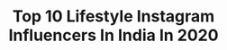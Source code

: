 ---
title: Top 10 Lifestyle Instagram Influencers In India In 2020
description: >-
  Find top lifestyle Instagram influencers in India in 2020. Most popular hashtags: #fashion #influencer #fashionblogger #instagram.
platform: Instagram
profiles:
  - username: "pappya_gaikwad_official"
    fullname: >-
      PapPya Gaikwad
    location: "India"
    followers: 1785451
    engagement: 947
    commentsToLikes: 0.062626
    avatar: "https://scontent-lht6-1.cdninstagram.com/v/t51.2885-19/s320x320/87353923_226901568467806_538592356367073280_n.jpg?_nc_ht=scontent-lht6-1.cdninstagram.com&_nc_ohc=S5DNc_dgrAwAX8QqERG&oh=ea8442cce7803f9d75ea33229eaacd9a&oe=5EBCA951"
    verified: false
    hashtags: "#stayhome, #tiktok, #handwashchallenge, #staysafe"
  - username: "sheoran_ani"
    fullname: >-
      Anita Sheoran
    location: "India"
    followers: 7221
    engagement: 1611
    commentsToLikes: 0.129720
    avatar: "https://scontent-lhr8-1.cdninstagram.com/v/t51.2885-19/s320x320/84155246_2846574842122857_5062606891008393216_n.jpg?_nc_ht=scontent-lhr8-1.cdninstagram.com&_nc_ohc=XZP-Mbefga0AX9VLhAI&oh=5ff1677d30ace1825f12399565aae7c3&oe=5EB94CEA"
    verified: false
    hashtags: "#allskintypes, #happyskin, #crueltyfree, #aromatherapeutic"
  - username: "stylodrun"
    fullname: >-
      ▪ Paramꪜeer  rajρut 🍁
    location: "India"
    followers: 14298
    engagement: 1479
    commentsToLikes: 0.077728
    avatar: "https://scontent-lht6-1.cdninstagram.com/v/t51.2885-19/s320x320/91987358_312835796366693_5776114152737079296_n.jpg?_nc_ht=scontent-lht6-1.cdninstagram.com&_nc_ohc=9PndYGTRWlkAX_D2fo1&oh=453e8fb2539d882bbe17503fa2c283c6&oe=5EB88A5E"
    verified: false
    hashtags: "#fambruhforever, #mrfaisu07dz, #gandhidham, #coolestbadboi"
  - username: "biryanioverpeople"
    fullname: >-
      Naveli Khatri
    location: "India"
    followers: 7088
    engagement: 1562
    commentsToLikes: 0.092981
    avatar: "https://instagram.fgyd4-2.fna.fbcdn.net/v/t51.2885-19/s320x320/90347078_2627749154155987_3354814717435576320_n.jpg?_nc_ht=instagram.fgyd4-2.fna.fbcdn.net&_nc_ohc=KQ7j_jU8g-oAX9j6QVz&oh=0c0c314f7259cfb84614fbba9d0278d0&oe=5EA5D079"
    verified: false
    hashtags: "#mineyhiestdekhzzz, #stayhomekarona, #safetgthr15, #apgtqr"
  - username: "thebeautycape"
    fullname: >-
      Anjali Soni | Jaipur Blogger
    location: "India"
    followers: 8450
    engagement: 1536
    commentsToLikes: 0.134917
    avatar: "https://scontent-nrt1-1.cdninstagram.com/v/t51.2885-19/s320x320/70799664_2470538756346617_3530855986560499712_n.jpg?_nc_ht=scontent-nrt1-1.cdninstagram.com&_nc_ohc=IlPd3CNnWVsAX-ByqaA&oh=e7b32915c25b5732dfd56e40996cd530&oe=5EA2DD37"
    verified: false
    hashtags: "#fashioninspo, #bulbulshoplive, #paysafeindia, #fashiontrends"
  - username: "sushma_pappya_gaikwad"
    fullname: >-
      👑Sony PapPya Gaikwad👑
    location: "India"
    followers: 310091
    engagement: 836
    commentsToLikes: 0.035201
    avatar: "https://scontent-ams4-1.cdninstagram.com/v/t51.2885-19/s320x320/85141388_648334119327974_8181177658176962560_n.jpg?_nc_ht=scontent-ams4-1.cdninstagram.com&_nc_ohc=ENtxhwtQyQEAX88AQ5-&oh=340a43bb9930164a17bae9ae8d31faef&oe=5EBB1B66"
    verified: false
    hashtags: "#shein, #sheingirlpower"
  - username: "majestic_mum"
    fullname: >-
      Riya Mitra | Kolkata Blogger
    location: "India"
    followers: 3108
    engagement: 2172
    commentsToLikes: 0.124170
    avatar: "https://instagram.fsrz2-1.fna.fbcdn.net/v/t51.2885-19/s320x320/34789191_400163187165119_5465982621651566592_n.jpg?_nc_ht=instagram.fsrz2-1.fna.fbcdn.net&_nc_ohc=mKQf-XF87FgAX-AeHsZ&oh=5070253f7872c5d388c0abbfc016cccc&oe=5EA31B60"
    verified: false
    hashtags: "#coronagoaway, #chalubhaluz, #onemoment, #stayhealthy"
  - username: "_mack_1211"
    fullname: >-
      madhav surati
    location: "India"
    followers: 40910
    engagement: 1350
    commentsToLikes: 0.048429
    avatar: "https://scontent-lhr8-1.cdninstagram.com/v/t51.2885-19/s320x320/90091337_2842782735815138_5354113524048068608_n.jpg?_nc_ht=scontent-lhr8-1.cdninstagram.com&_nc_ohc=lyOPTZ-GNKgAX9u66sX&oh=3d3cd964f1d6079cdd1f101251e5a231&oe=5EB87718"
    verified: false
    hashtags: "#portraits, #love, #buildinglovers, #instaphoto"
  - username: "komalvermaofficial"
    fullname: >-
      @KomalVerma
    location: "India"
    followers: 18116
    engagement: 858
    commentsToLikes: 0.068874
    avatar: "https://scontent-ams4-1.cdninstagram.com/v/t51.2885-19/s320x320/23098677_1378537155605603_2272065092885413888_n.jpg?_nc_ht=scontent-ams4-1.cdninstagram.com&_nc_ohc=1X3Z1dP39lkAX8YhExk&oh=389c9fbd0eb0b33f71915978c8cfccaa&oe=5EB93BED"
    verified: false
    hashtags: "#oldsong, #fashiongirl, #delhigram, #sareeinspiration"
  - username: "aamir_khhan"
    fullname: >-
      AAMIR KHAN  Men's fashion
    location: "India"
    followers: 24950
    engagement: 684
    commentsToLikes: 0.090948
    avatar: "https://scontent-nrt1-1.cdninstagram.com/v/t51.2885-19/s320x320/87679447_488617912043773_6974122136663228416_n.jpg?_nc_ht=scontent-nrt1-1.cdninstagram.com&_nc_ohc=hhL-v3zQEUIAX-LGdA1&oh=914bf1e5bfc56fe0cd5e86097dc4ea30&oe=5EA44AFF"
    verified: false
    hashtags: "#delhi, #socialawareness, #influencerswanted, #caronavirus"
---